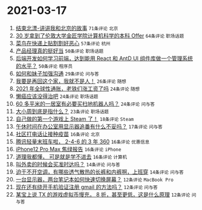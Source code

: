 # 2021-03-17

1. [结束北漂-讲讲我和北京的故事](https://www.v2ex.com/t/762381) `71条评论` `北京`
1. [30 岁拿到了伦敦大学金匠学院计算机科学的本科 Offer](https://www.v2ex.com/t/762374) `64条评论` `职场话题`
1. [菜鸟在快递上贴割割好恶心](https://www.v2ex.com/t/762332) `57条评论` `杭州`
1. [产品经理真的挺好当](https://www.v2ex.com/t/762383) `50条评论` `职场话题`
1. [后端开发如何学习前端，达到能用 React 和 AntD UI 组件库做一个管理系统的水平？](https://www.v2ex.com/t/762361) `50条评论` `程序员`
1. [如何和妹子加强沟通](https://www.v2ex.com/t/762443) `29条评论` `问与答`
1. [我要是再回这个家，我就不是人！](https://www.v2ex.com/t/762307) `26条评论` `随想`
1. [2021 年全球性通账，老铁们涨工资了吗](https://www.v2ex.com/t/762445) `24条评论` `随想`
1. [懒癌应该没得治吧](https://www.v2ex.com/t/762363) `24条评论` `职场话题`
1. [60 多平米的一居室有必要买扫地机器人吗？](https://www.v2ex.com/t/762353) `24条评论` `问与答`
1. [大小周到底是指什么？](https://www.v2ex.com/t/762466) `23条评论` `职场话题`
1. [自己做的第一个游戏上 Steam 了！](https://www.v2ex.com/t/762314) `18条评论` `Steam`
1. [午休时间在办公室用显示器追番有什么不妥吗？](https://www.v2ex.com/t/762414) `17条评论` `问与答`
1. [社区打电话让接种疫苗](https://www.v2ex.com/t/762462) `16条评论` `北京`
1. [腾讯轻量末班车啦， 2-4-6 的 3 年 360](https://www.v2ex.com/t/762435) `16条评论` `优惠信息`
1. [iPhone12 Pro Max 焦绿报告](https://www.v2ex.com/t/762322) `16条评论` `iPhone`
1. [道理我都懂， 可是就是学不进去](https://www.v2ex.com/t/762310) `16条评论` `计算机`
1. [叫外卖的时候会买准时达吗？](https://www.v2ex.com/t/762411) `14条评论` `问与答`
1. [迫于不开空调，有哪些透气散热的长裤和内裤啊，上班穿](https://www.v2ex.com/t/762326) `14条评论` `问与答`
1. [一台显示器，两台笔记本如何快速切换屏幕？](https://www.v2ex.com/t/762428) `12条评论` `MacBook Pro`
1. [现在还有绕开手机验证注册 gmail 的方法吗？](https://www.v2ex.com/t/762368) `12条评论` `问与答`
1. [某宝上说 TX 的游戏虚拟币慢充， 8 折，甚至更低，这是什么原理](https://www.v2ex.com/t/762327) `12条评论` `问与答`
